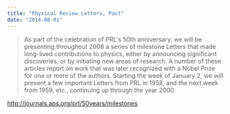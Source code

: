```yaml
---
title: "Physical Review Letters, Past"
date: "2014-08-01"
---
```


> As part of the celebration of PRL's 50th anniversary, we will be presenting throughout 2008 a series of milestone Letters that made long-lived contributions to physics, either by announcing significant discoveries, or by initiating new areas of research. A number of these articles report on work that was later recognized with a Nobel Prize for one or more of the authors. Starting the week of January 2, we will present a few important Letters from PRL in 1958, and the next week from 1959, etc., continuing up through the year 2000.

http://journals.aps.org/prl/50years/milestones
